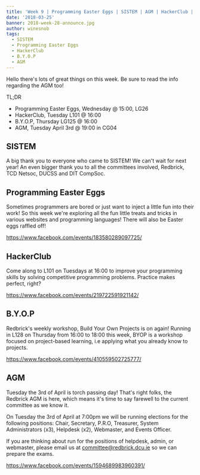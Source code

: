 ```yaml
---
title: 'Week 9 | Programming Easter Eggs | SISTEM | AGM | HackerClub | B.Y.O.P.'
date: '2018-03-25'
banner: 2018-week-28-announce.jpg
author: winesnob
tags:
  - SISTEM
  - Programming Easter Eggs
  - HackerClub
  - B.Y.O.P
  - AGM
---
```

Hello there's lots of great things on this week. Be sure to read the info regarding the AGM too!

TL;DR
- Programming Easter Eggs, Wednesday @ 15:00, LG26
- HackerClub, Tuesday L101 @ 16:00
- B.Y.O.P, Thursday LG125 @ 16:00
- AGM, Tuesday April 3rd @ 19:00 in CG04

<!-- more -->


## SISTEM
A big thank you to everyone who came to SISTEM! We can't wait for next year!
An even bigger thank you to all the committees involved, Redbrick, TCD Netsoc, DUCSS and DIT CompSoc.

## Programming Easter Eggs
Sometimes programmers are bored or just want to inject a little fun into their work! So this week we're exploring all the fun little treats and tricks in various websites and programming languages! There will also be Easter eggs raffled off!

https://www.facebook.com/events/183580289097725/

## HackerClub
Come along to L101 on Tuesdays at 16:00 to improve your programming skills by solving competitive programming problems. Practice makes perfect, right?

https://www.facebook.com/events/219722591921142/

## B.Y.O.P
Redbrick's weekly workshop, Build Your Own Projects is on again! Running in L128 on Thursday from 16:00 to 18:00 this week, BYOP is a workshop focused on project-based learning, i.e applying what you already know to projects.

https://www.facebook.com/events/410559502725777/

## AGM
Tuesday the 3rd of April is torch passing day! That's right folks, the Redbrick AGM is here, which means it's time to say farewell to the current committee as we know it.

On Tuesday the 3rd of April at 7:00pm we will be running elections for the following positions: Chair, Secretary, P.R.O, Treasurer, System Administrators (x3), Helpdesk (x2), Webmaster, and Events Officer.

If you are thinking about run for the positions of helpdesk, admin, or webmaster, please email us at committee@redbrick.dcu.ie so we can prepare the exams.

https://www.facebook.com/events/1594689983960391/
